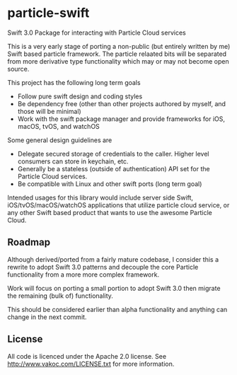 # particle-swift

Swift 3.0 Package for interacting with Particle Cloud services 

This is a very early stage of porting a non-public (but entirely written by me) Swift based particle
framework.  The particle relaated bits will be separated from more derivative type functionality which 
may or may not become open source.

This project has the following long term goals

  * Follow pure swift design and coding styles
  * Be dependency free (other than other projects authored by myself, and those will be minimal)
  * Work with the swift package manager and provide frameworks for iOS, macOS, tvOS, and watchOS

Some general design guidelines are 

  * Delegate secured storage of credentials to the caller.  Higher level consumers can store in keychain, etc.
  * Generally be a stateless (outside of authentication) API set for the Particle Cloud services. 
  * Be compatible with Linux and other swift ports (long term goal)

Intended usages for this library would include server side Swift, iOS/tvOS/macOS/watchOS applications that utilize particle cloud service, or any other Swift based product that wants to use the awesome Particle Cloud.

Roadmap
-------

Although derived/ported from a fairly mature codebase, I consider this a rewrite to adopt Swift 3.0 patterns
and decouple the core Particle functionality from a more more complex framework.

Work will focus on porting a small portion to adopt Swift 3.0 then migrate the remaining (bulk of) functionality.

This should be considered earlier than alpha functionality and anything can change in the next commit.

License
-------
All code is licenced under the Apache 2.0 license.  See http://www.vakoc.com/LICENSE.txt for more information.
